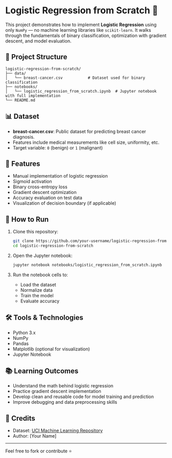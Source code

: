
# Logistic Regression from Scratch 🧠

This project demonstrates how to implement **Logistic Regression** using only `NumPy` — no machine learning libraries like `scikit-learn`. It walks through the fundamentals of binary classification, optimization with gradient descent, and model evaluation.

## 📁 Project Structure

```
logistic-regression-from-scratch/
├── data/
│   └── breast-cancer.csv           # Dataset used for binary classification
├── notebooks/
│   └── logistic_regression_from_scratch.ipynb  # Jupyter notebook with full implementation
└── README.md
```

## 📊 Dataset

- **breast-cancer.csv**: Public dataset for predicting breast cancer diagnosis.
- Features include medical measurements like cell size, uniformity, etc.
- Target variable: `0` (benign) or `1` (malignant)

## 🚀 Features

- Manual implementation of logistic regression
- Sigmoid activation
- Binary cross-entropy loss
- Gradient descent optimization
- Accuracy evaluation on test data
- Visualization of decision boundary (if applicable)

## 🧪 How to Run

1. Clone this repository:
   ```bash
   git clone https://github.com/your-username/logistic-regression-from-scratch.git
   cd logistic-regression-from-scratch
   ```

2. Open the Jupyter notebook:
   ```bash
   jupyter notebook notebooks/logistic_regression_from_scratch.ipynb
   ```

3. Run the notebook cells to:
   - Load the dataset
   - Normalize data
   - Train the model
   - Evaluate accuracy

## 🛠 Tools & Technologies

- Python 3.x
- NumPy
- Pandas
- Matplotlib (optional for visualization)
- Jupyter Notebook

## 📚 Learning Outcomes

- Understand the math behind logistic regression
- Practice gradient descent implementation
- Develop clean and reusable code for model training and prediction
- Improve debugging and data preprocessing skills

## 📌 Credits

- Dataset: [UCI Machine Learning Repository](https://archive.ics.uci.edu/)
- Author: [Your Name]

---

Feel free to fork or contribute ⭐
